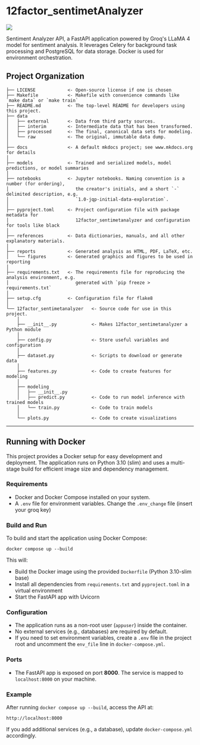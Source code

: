 # 12factor_sentimetAnalyzer

<a target="_blank" href="https://cookiecutter-data-science.drivendata.org/">
    <img src="https://img.shields.io/badge/CCDS-Project%20template-328F97?logo=cookiecutter" />
</a>

Sentiment Analyzer API, a FastAPI application powered by Groq's LLaMA 4 model for sentiment analysis. It leverages Celery for background task processing and PostgreSQL for data storage. Docker is used for environment orchestration.

## Project Organization

```
├── LICENSE            <- Open-source license if one is chosen
├── Makefile           <- Makefile with convenience commands like `make data` or `make train`
├── README.md          <- The top-level README for developers using this project.
├── data
│   ├── external       <- Data from third party sources.
│   ├── interim        <- Intermediate data that has been transformed.
│   ├── processed      <- The final, canonical data sets for modeling.
│   └── raw            <- The original, immutable data dump.
│
├── docs               <- A default mkdocs project; see www.mkdocs.org for details
│
├── models             <- Trained and serialized models, model predictions, or model summaries
│
├── notebooks          <- Jupyter notebooks. Naming convention is a number (for ordering),
│                         the creator's initials, and a short `-` delimited description, e.g.
│                         `1.0-jqp-initial-data-exploration`.
│
├── pyproject.toml     <- Project configuration file with package metadata for
│                         12factor_sentimetanalyzer and configuration for tools like black
│
├── references         <- Data dictionaries, manuals, and all other explanatory materials.
│
├── reports            <- Generated analysis as HTML, PDF, LaTeX, etc.
│   └── figures        <- Generated graphics and figures to be used in reporting
│
├── requirements.txt   <- The requirements file for reproducing the analysis environment, e.g.
│                         generated with `pip freeze > requirements.txt`
│
├── setup.cfg          <- Configuration file for flake8
│
└── 12factor_sentimetanalyzer   <- Source code for use in this project.
    │
    ├── __init__.py             <- Makes 12factor_sentimetanalyzer a Python module
    │
    ├── config.py               <- Store useful variables and configuration
    │
    ├── dataset.py              <- Scripts to download or generate data
    │
    ├── features.py             <- Code to create features for modeling
    │
    ├── modeling
    │   ├── __init__.py
    │   ├── predict.py          <- Code to run model inference with trained models
    │   └── train.py            <- Code to train models
    │
    └── plots.py                <- Code to create visualizations
```

---

## Running with Docker

This project provides a Docker setup for easy development and deployment. The application runs on Python 3.10 (slim) and uses a multi-stage build for efficient image size and dependency management.

### Requirements

- Docker and Docker Compose installed on your system.
- A `.env` file for environment variables. Change the `.env_change` file (insert your groq key)

### Build and Run

To build and start the application using Docker Compose:

```
docker compose up --build
```

This will:

- Build the Docker image using the provided `Dockerfile` (Python 3.10-slim base)
- Install all dependencies from `requirements.txt` and `pyproject.toml` in a virtual environment
- Start the FastAPI app with Uvicorn

### Configuration

- The application runs as a non-root user (`appuser`) inside the container.
- No external services (e.g., databases) are required by default.
- If you need to set environment variables, create a `.env` file in the project root and uncomment the `env_file` line in `docker-compose.yml`.

### Ports

- The FastAPI app is exposed on port **8000**. The service is mapped to `localhost:8000` on your machine.

### Example

After running `docker compose up --build`, access the API at:

```
http://localhost:8000
```

If you add additional services (e.g., a database), update `docker-compose.yml` accordingly.
